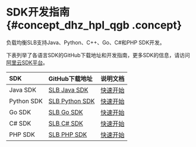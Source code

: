 # SDK开发指南 {#concept_dhz_hpl_qgb .concept}

负载均衡SLB支持Java、Python、C++、Go、C\#和PHP SDK开发。

下表列举了各语言SDK的GitHub下载地址和开发指南，更多SDK的信息，请访问[阿里云SDK平台](https://developer.aliyun.com/sdk)。

|SDK|GitHub下载地址|说明文档|
|:--|:---------|:---|
|Java SDK|[SLB Java SDK](https://github.com/aliyun/aliyun-openapi-java-sdk/tree/master/aliyun-java-sdk-slb)|[快速开始](https://help.aliyun.com/document_detail/66496.html?spm=a2c4g.11174283.6.542.iTrb84)|
|Python SDK|[SLB Python SDK](https://github.com/aliyun/aliyun-openapi-python-sdk/tree/master/aliyun-python-sdk-slb)|[快速开始](https://help.aliyun.com/document_detail/53090.html?spm=a2c4g.11174283.6.541.b7YQec)|
|Go SDK|[SLB Go SDK](https://github.com/aliyun/alibaba-cloud-sdk-go/tree/master/services/slb)|[快速开始](https://help.aliyun.com/document_detail/63640.html?spm=a2c4g.11174283.6.541.7ysokF)|
|C\# SDK|[SLB C\# SDK](https://github.com/aliyun/aliyun-openapi-net-sdk/tree/master/aliyun-net-sdk-slb)|[快速开始](https://help.aliyun.com/document_detail/66509.html?spm=a2c4g.11174283.6.541.l9Il0k)|
|PHP SDK|[SLB PHP SDK](https://github.com/aliyun/aliyun-openapi-php-sdk/tree/master/aliyun-php-sdk-slb)|[快速开始](https://help.aliyun.com/document_detail/53111.html?spm=a2c4g.11174283.6.541.M8NFXQ)|

